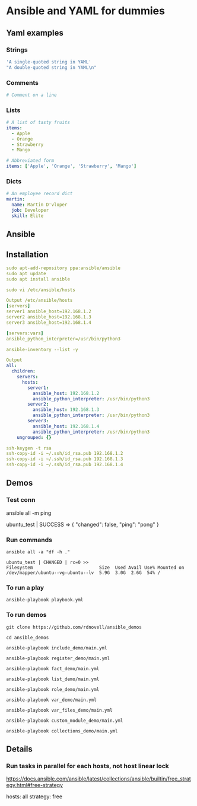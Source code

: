 # Ansible and YAML for dummies

## Yaml examples

### Strings

```yaml
'A single-quoted string in YAML'
"A double-quoted string in YAML\n"
```

### Comments
```yaml
# Comment on a line
```

### Lists
```yaml
# A list of tasty fruits
items:
  - Apple
  - Orange
  - Strawberry
  - Mango

# Abbreviated form
items: ['Apple', 'Orange', 'Strawberry', 'Mango']
```

### Dicts
```yaml
# An employee record dict
martin:
  name: Martin D'vloper
  job: Developer
  skill: Elite
```

## Ansible 

## Installation

```yaml
sudo apt-add-repository ppa:ansible/ansible
sudo apt update
sudo apt install ansible

sudo vi /etc/ansible/hosts

Output /etc/ansible/hosts
[servers]
server1 ansible_host=192.168.1.2
server2 ansible_host=192.168.1.3
server3 ansible_host=192.168.1.4

[servers:vars]
ansible_python_interpreter=/usr/bin/python3

ansible-inventory --list -y

Output
all:
  children:
    servers:
      hosts:
        server1:
          ansible_host: 192.168.1.2
          ansible_python_interpreter: /usr/bin/python3
        server2:
          ansible_host: 192.168.1.3
          ansible_python_interpreter: /usr/bin/python3
        server3:
          ansible_host: 192.168.1.4
          ansible_python_interpreter: /usr/bin/python3
    ungrouped: {}

ssh-keygen -t rsa
ssh-copy-id -i ~/.ssh/id_rsa.pub 192.168.1.2
ssh-copy-id -i ~/.ssh/id_rsa.pub 192.168.1.3
ssh-copy-id -i ~/.ssh/id_rsa.pub 192.168.1.4
```

## Demos

### Test conn

ansible all -m ping

ubuntu_test | SUCCESS => {
    "changed": false,
    "ping": "pong"
}

### Run commands

```console
ansible all -a "df -h ."

ubuntu_test | CHANGED | rc=0 >>
Filesystem                         Size  Used Avail Use% Mounted on
/dev/mapper/ubuntu--vg-ubuntu--lv  5.9G  3.0G  2.6G  54% /
```

### To run a play

```console
ansible-playbook playbook.yml
```

### To run demos

```console
git clone https://github.com/rdnovell/ansible_demos 

cd ansible_demos

ansible-playbook include_demo/main.yml

ansible-playbook register_demo/main.yml

ansible-playbook fact_demo/main.yml

ansible-playbook list_demo/main.yml

ansible-playbook role_demo/main.yml

ansible-playbook var_demo/main.yml

ansible-playbook var_files_demo/main.yml

ansible-playbook custom_module_demo/main.yml

ansible-playbook collections_demo/main.yml
```

## Details

### Run tasks in parallel for each hosts, not host linear lock

https://docs.ansible.com/ansible/latest/collections/ansible/builtin/free_strategy.html#free-strategy

hosts: all
strategy: free
